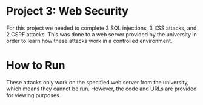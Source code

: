 # Project 3: Web Security
For this project we needed to complete 3 SQL injections, 3 XSS attacks, and 2 CSRF attacks. This was done to a web server provided by the university in order to learn how these attacks work in a controlled environment.

# How to Run
These attacks only work on the specified web server from the university, which means they cannot be run. However, the code and URLs are provided for viewing purposes.
